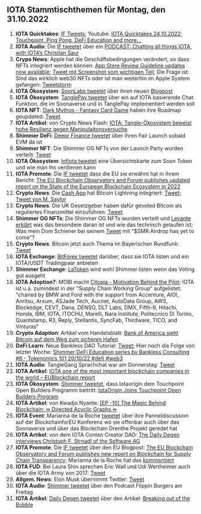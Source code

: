 ## IOTA Stammtischthemen für Montag, den 31.10.2022

1. **IOTA Quicktakes**: [IF Tweets](https://twitter.com/iota/status/1584469644207087616?s=20&t=wuuSKVEmavXpCPKN01FMJQ); Youtube: [IOTA Quicktakes 24.10.2022: Touchpoint, Ping Pong, DeFi Education and more...](https://www.youtube.com/watch?v=DjWdsTVmpUQ)
2. **IOTA Audio**: Die [IF tweetet](https://twitter.com/iota/status/1584590554108776448?s=20&t=cR4aDVQKsSeCMVCvNlIhFw) über ein [PODCAST: Chatting all things IOTA, with IOTA’s Christian Saur](https://coinjournal.net/news/podcast-chatting-all-things-iota-with-iotas-christian-saur/)
3. **Crypo News**: Apple hat die Geschäftsbedingungen verändert, so dass NFTs integriert werden können: [App Store Review Guideline updates now available](https://developer.apple.com/news/?id=xk8d7p8c); [Tweet mit Screenshot vom wichtigen Teil](https://twitter.com/Vrom14286662/status/1584794964810428419?s=20&t=cR4aDVQKsSeCMVCvNlIhFw); Die Frage ist: Sind das wirklich web30 NFTs oder ist man weiterhin im Apple System gefangen: [Tweetstorm](https://twitter.com/JasonLBaptiste/status/1584634687351574528?s=20&t=h5U_I9yEoTmfvU8KyFEyyQ)
4. **IOTA Ökosystem**: [SoonLabs tweetet](https://twitter.com/soon_labs/status/1584777659577683968?s=20&t=h5U_I9yEoTmfvU8KyFEyyQ) über ihren neuen [Blogpost](https://t.co/IYGPAhzF1n)
5. **IOTA Ökosystem**: [TanglePay tweetet](https://twitter.com/tanglepaycom/status/1584801470540812289?s=20&t=cR4aDVQKsSeCMVCvNlIhFw) über ein auf IOTA basierende Chat Funktion, die im Soonaverse und in TanglePay implementiert werden soll
6. **IOTA NFT**: [Dark Mythos - Fantasy Card Game](https://twitter.com/DarkMythosIOTA) haben ihre Roadmap geupdated: [Tweet](https://twitter.com/DarkMythosIOTA/status/1584814707730284544?s=20&t=cR4aDVQKsSeCMVCvNlIhFw)
7. **IOTA Artikel**: von Crypto News Flash: [IOTA: Tangle-Ökosystem beweist hohe Resilienz gegen Manipulaitonsversuche](https://www.crypto-news-flash.com/de/iota-beweist-resilienz-des-tangle-oekosystems-gegen-manipulationsversuche/)
8. **Shimmer DeFi**: [Deepr Finance tweetet](https://twitter.com/DeeprFinance/status/1584892847572254720?s=20&t=fi1lqhSwiGMqp9TepUvTKg) über ihren Fair Launch sobald EVM da ist
9. **Shimmer NFT**: Die Shimmer OG NFTs von der Launch Party wurden verteilt: [Tweet](https://twitter.com/WLiving0000/status/1584912984698150915?s=20&t=y8PKbo1Z9DpCCzxMl2IF-Q)
10. **IOTA Ökosystem**: [Infiota tweetet](https://twitter.com/infiota/status/1584874142054068224?s=20&t=Djj46OPpqkyPCVd79kI83Q) eine Übersichtskarte zum Soon Token und wie man ihn verdienen kann
11. **IOTA Promote**: Die [IF tweetet](https://twitter.com/iota/status/1584907639171043330?s=20&t=y8PKbo1Z9DpCCzxMl2IF-Q) dass die EU sie erwähnt hat in ihrem Bericht: [The EU Blockchain Observatory and Forum publishes updated report on the State of the European Blockchain Ecosystem in 2022](https://www.eublockchainforum.eu/news/press-release-eu-blockchain-ecosystem-report-revised-version-2022)
12. **Crypto News**: Die [Cash App](https://cash.app/) hat Bitcoin Lightning integriert: [Tweet](https://twitter.com/BTC_Archive/status/1584882882736115712?s=20&t=t_Hhd7kJQioqPWqYaBOyew); [Tweet von M. Saylor](https://twitter.com/saylor/status/1584973583477972992?s=20&t=MBqCers25lpzgow24nnGjw)
13. **Crypto News**: Die UK Gesetzgeber haben dafür gevoted Bitcoin als reguliertes Finanzmittel einzuführen: [Tweet](https://twitter.com/BitcoinMagazine/status/1584944725722681357?s=20&t=t_Hhd7kJQioqPWqYaBOyew)
14. **Shimmer OG NFTs**: Die Shimmer OG NFTs wurden verteilt und [Levante erklärt](https://twitter.com/lzpap/status/1584956836549382144?s=20&t=t_Hhd7kJQioqPWqYaBOyew) was das besondere daran ist und wie das technisch gelaufen ist; Was mein Dom Schiener bei seinem [Tweet](https://twitter.com/DomSchiener/status/1585218938178109440?s=20&t=c0UjfCbFUxoiRopd_ZNR9w) mit "$SMR Airdrop has yet to come"?
15. **Crypto News**: Bitcoin jetzt auch Thema im Bayerischen Rundfunk: [Tweet](https://twitter.com/jokoono/status/1584867249097445376?s=20&t=MBqCers25lpzgow24nnGjw)
16. **IOTA Exchange**: [BitForex tweetet](https://twitter.com/bitforexcom/status/1585161008309411840?s=20&t=uVc15R26oCD46ib7BqcyEg) darüber, dass sie IOTA listen und ein IOTA/USDT Tradingpaar anbieten
17. **Shimmer Exchange**: [LaToken](https://twitter.com/latokens/status/1584937558097924096?s=20&t=uVc15R26oCD46ib7BqcyEg) wird wohl Shimmer listen wenn das Voting gut ausgeht
18. **IOTA Adoption?**: MOBI macht [Citopia - Motivation Behind the Pilot](https://dlt.mobi/citopia-partstrak/); IOTA ist u.a. zumindest in der "Supply Chain Working Group" aufgelistet: "chaired by BMW and Ford with the support from Accenture, AIOI, Anritsu, Arxum, ASJade Tech, Aucnet, AutoData Group, AWS, Blockedge, CEVT, Dana, DENSO, DLT Labs, DMX, Fifth-9, Hitachi, Honda, IBM, IOTA, ITOCHU, Marelli, Nara Institute, Politecnico Di Torino, Quantstamp, R3, Reply, Stellantis, SyncFab, Thirdware, TICO, and Vinturas"
19. **Crypto Adaption**: Artikel vom Handelsblatt: [Bank of America sieht Bitcoin auf dem Weg zum sicheren Hafen](https://www.handelsblatt.com/finanzen/maerkte/devisen-rohstoffe/kryptowaehrung-bank-of-america-sieht-bitcoin-auf-dem-weg-zum-sicheren-hafen/28763756.html)
20. **DeFi Learn**: Neue Bankless DAO Tutorial: [Tweet](https://twitter.com/shimmernet/status/1584922745946644484?s=20&t=gzVN_3HPkHwg0TJYVvL4ww); Hier noch die Folge von letzter Woche: [Shimmer DeFi Education series by Bankless Consulting #6 - Tokenomics 101 20/10/22 #defi #web3](https://www.youtube.com/watch?v=C74Hww7pJdg)
21. **IOTA Audio**: TangleGang Sprachchat war am Donnerstag: [Tweet](https://twitter.com/GangTangleTalk/status/1585232758238248960?s=20&t=uVc15R26oCD46ib7BqcyEg)
22. **IOTA Artikel**: [IOTA one of the most important blockchain companies in the world – EUBlockchain report](https://www.crypto-news-flash.com/iota-one-of-most-important-blockchain-companies-in-the-world-eublockchain-report/)
23. **IOTA Ökosystem**: [Shimmer tweetet](https://twitter.com/shimmernet/status/1585254930499207168?s=20&t=ZsaTLIyKtXzp_dNLUsuLsQ), dass Iotaorigin dem Touchpoint Open Builders Programm beitritt: [IotaOrigin Joins Touchpoint Open Builders Program](https://blog.shimmer.network/touchpoint-welcomes-iotaorigin/)
24. **IOTA Artikel**: von Kwadjo Nyante: [[EP -10] The Magic Behind Blockchain: ⇛ Directed Acyclic Graphs ⇚](https://medium.com/naoris-protocol/ep-10-the-magic-behind-blockchain-directed-acyclic-graphs-27dda3ae8d2e)
25. **IOTA Event**: Marianna de la Roche [tweetet](https://twitter.com/Marianadlrw/status/1585307052326277120?s=20&t=CEDyz74b3Kn3WzFCt0TAIg) über ihre Panneldiscussion auf der BlockchainforEU Konferenz wo sie offenbar auch über das Soonaverse und über das Blockchain Drenthe Projekt geredet hat
26. **IOTA Artikel**: von dem IOTA Conten Creator DAO: [The Daily Degen interviews Christoph F. Strnadl of the Software AG](https://medium.com/@iotacontentcreators/the-daily-degen-interviews-christoph-f-strnadl-of-the-software-ag-30653773b944)
27. **IOTA Promote**: Die [IF tweetet](https://twitter.com/iota/status/1585285131119611906?s=20&t=c0UjfCbFUxoiRopd_ZNR9w) über den EU Blogpost: [The EU Blockchain Observatory and Forum publishes new report on Blockchain for Supply Chain Transparency](https://www.eublockchainforum.eu/news/eu-blockchain-observatory-and-forum-publishes-new-report-blockchain-supply-chain-transparency); Marianna de la Roche hat das [kommentiert](https://twitter.com/Marianadlrw/status/1585323107090317316?s=20&t=c0UjfCbFUxoiRopd_ZNR9w)
28. **IOTA FUD**: Bei Laura Shin sprechen Eric Wall und Udi Wertheimer auch über die IOTA Army von 2017: [Tweet](https://twitter.com/laurashin/status/1584944236121972737?s=20&t=c0UjfCbFUxoiRopd_ZNR9w)
29. **Allgem. News**: Elon Musk übernimmt Twitter: [Tweet](https://twitter.com/elonmusk/status/1585341984679469056?s=20&t=c0UjfCbFUxoiRopd_ZNR9w)
30. **IOTA Audio**: [Shimmer tweetet](https://twitter.com/shimmernet/status/1584575513565151237?s=20&t=c0UjfCbFUxoiRopd_ZNR9w) über den Podcast Flippin Burgers am Freitag
31. **IOTA Artikel**: [Daily Degen tweetet](https://twitter.com/IccdNewsletter/status/1585301173484933120?s=20&t=c0UjfCbFUxoiRopd_ZNR9w) über den Artikel: [Breaking out of the Bubble](https://iotacreator.substack.com/p/breaking-out-of-the-bubble)


